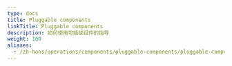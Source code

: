 ```yaml
---
type: docs
title: Pluggable components
linkTitle: Pluggable components
description: 如何使用可插拔组件的指导
weight: 100
aliases:
  - /zh-hans/operations/components/pluggable-components/pluggable-components-overview/
---
```

